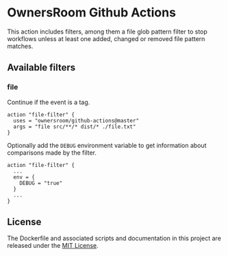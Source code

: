 # OwnersRoom Github Actions

This action includes filters, among them a file glob pattern filter to stop workflows unless at least one added, changed or removed file pattern matches.

## Available filters

### file

Continue if the event is a tag.

```workflow
action "file-filter" {
  uses = "ownersroom/github-actions@master"
  args = "file src/**/* dist/* ./file.txt"
}
```

Optionally add the `DEBUG` environment variable to get information about comparisons made by the filter.

```workflow
action "file-filter" {
  ...
  env = {
    DEBUG = "true"
  }
  ...
}
```

## License

The Dockerfile and associated scripts and documentation in this project are released under the [MIT License](LICENSE).
